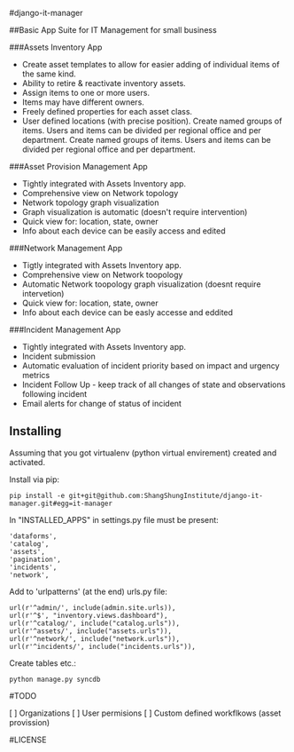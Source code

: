#django-it-manager

##Basic App Suite for IT Management for small business


###Assets Inventory App

* Create asset templates to allow for easier adding of individual items of the same kind.
* Ability to retire & reactivate inventory assets.
* Assign items to one or more users.
* Items may have different owners.
* Freely defined properties for each asset class.
* User defined locations (with precise position). Create named groups of items. Users and items can be divided per regional office and per department.
Create named groups of items.
Users and items can be divided per regional office and per department.

###Asset Provision Management App

* Tightly integrated with Assets Inventory app.
* Comprehensive view on Network topology
* Network topology graph visualization
* Graph visualization is automatic (doesn't require intervention)
* Quick view for: location, state, owner
* Info about each device can be easily access and edited

###Network Management App

* Tigtly integrated with Assets Inventory app.
* Comprehensive view on Network toopology
* Automatic Network toopology graph visualization (doesnt require intervetion)
* Quick view for: location, state, owner
* Info about each device can be easly accesse and eddited

###Incident Management App

* Tightly integrated with Assets Inventory app.
* Incident submission
* Automatic evaluation of incident priority based on impact and urgency metrics
* Incident Follow Up - keep track of all changes of state and observations following incident
* Email alerts for change of status of incident

Installing
----------
Assuming that you got virtualenv (python virtual envirement) created and activated.

Install via pip:

    pip install -e git+git@github.com:ShangShungInstitute/django-it-manager.git#egg=it-manager

In "INSTALLED_APPS" in settings.py file must be present:
    
    'dataforms',
    'catalog',
    'assets',
    'pagination',
    'incidents',
    'network',

Add to 'urlpatterns' (at the end) urls.py file:
    
    url(r'^admin/', include(admin.site.urls)),
    url(r'^$', "inventory.views.dashboard"),
    url(r'^catalog/', include("catalog.urls")),
    url(r'^assets/', include("assets.urls")),
    url(r'^network/', include("network.urls")),
    url(r'^incidents/', include("incidents.urls")),
    
Create tables etc.:

    python manage.py syncdb

#TODO

  [ ] Organizations
  [ ] User permisions
  [ ] Custom defined workflkows (asset provission)

#LICENSE


